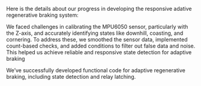 Here is the details about our progress in developing the responsive adative regenerative braking system:

We faced challenges in calibrating the MPU6050 sensor, particularly with the Z-axis, and accurately identifying states like downhill, coasting, and cornering.
To address these, we smoothed the sensor data, implemented count-based checks, and added conditions to filter out false data and noise.
This helped us achieve reliable and responsive state detection for adaptive braking

We’ve successfully developed functional code for adaptive regenerative braking, including state detection and relay latching.
